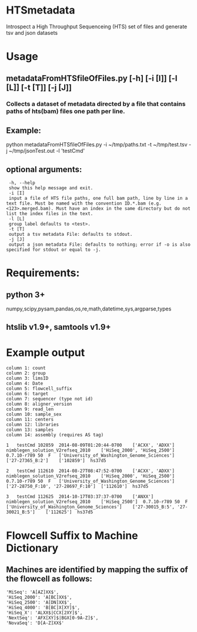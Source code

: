 # HTSmetadata
Introspect a High Throughput Sequenceing (HTS) set of files and generate tsv and json datasets 
# Usage 
## metadataFromHTSfileOfFiles.py [-h] [-i [I]] [-l [L]] [-t [T]] [-j [J]]

### Collects a dataset of metadata directed by a file that contains paths of hts(bam) files one path per line.
## Example:
python metadataFromHTSfileOfFiles.py -i ~/tmp/paths.txt -t ~/tmp/test.tsv -j ~/tmp/jsonTest.out -l 'testCmd'
## optional arguments:
     -h, --help  
     show this help message and exit.
     -i [I]      
     input a file of HTS file paths, one full bam path, line by line in a text file. Must be named with the convention ID.*.bam (e.g. <123>.merged.bam). Must have an index in the same directory but do not list the index files in the text.
     -l [L]      
     group label defaults to <test>.
     -t [T]      
     output a tsv metadata File: defaults to stdout.
     -j [J]      
     output a json metadata File: defaults to nothing; error if -o is also specified for stdout or equal to -j.
# Requirements:
## python 3+
numpy,scipy,pysam,pandas,os,re,math,datetime,sys,argparse,types
## htslib v1.9+, samtools v1.9+
# Example output
    column 1: count	
    column 2: group
    column 3: limsID
    column 4: Date
    column 5: flowcell_suffix
    column 6: target
    column 7: sequencer (type not id)	
    column 8: aligner_version
    column 9: read_len
    column 10: sample_sex
    column 11: centers
    column 12: libraries
    column 13: samples
    column 14: assembly (requires AS tag)
  
    1	testCmd	102859	2014-08-09T01:20:44-0700	['ACXX', 'ADXX']	nimblegen_solution_V2refseq_2010	['HiSeq_2000', 'HiSeq_2500']	0.7.10-r789	50	F	['University_of_Washington_Genome_Sciences']	['27-27365_B:2']	['102859']	hs37d5

    2	testCmd	112610	2014-08-27T08:47:52-0700	['ACXX', 'ADXX']	nimblegen_solution_V2refseq_2010	['HiSeq_2000', 'HiSeq_2500']	0.7.10-r789	50	F	['University_of_Washington_Genome_Sciences']	['27-28750_F:10', '27-28697_F:10']	['112610']	hs37d5

    3	testCmd	112625	2014-10-17T03:37:37-0700	['ANXX']	nimblegen_solution_V2refseq_2010	['HiSeq_2500']	0.7.10-r789	50	F	['University_of_Washington_Genome_Sciences']	['27-30015_B:5', '27-30021_B:5']	['112625']	hs37d5

# Flowcell Suffix to Machine Dictionary
## Machines are identified by mapping the suffix of the flowcell as follows:
    'MiSeq': 'A[AZ]XX$',
    'HiSeq_2000': 'A[BC]XX$',
    'HiSeq_2500': 'A[DN]XX$',
    'HiSeq_4000': 'B[BC]X[XY]$',
    'HiSeq_X': 'ALXX$|CCX[2XY]$',
    'NextSeq': 'AFX[XY]$|BGX[0-9A-Z]$',
    'NovaSeq': 'D[A-Z]XX$'

